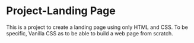 # Project-Landing Page

This is a project to create a landing page using only HTML and CSS. To be specific, Vanilla CSS as to be able to build a web page from scratch.

